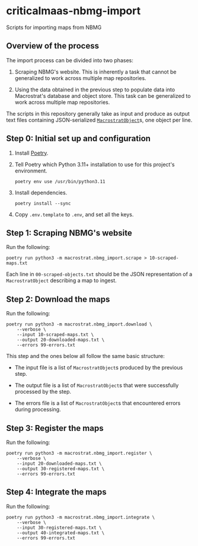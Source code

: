 # criticalmaas-nbmg-import

Scripts for importing maps from NBMG


## Overview of the process

The import process can be divided into two phases:

1. Scraping NBMG's website. This is inherently a task that cannot be
   generalized to work across multiple map repositories.

2. Using the data obtained in the previous step to populate data into
   Macrostrat's database and object store. This task can be generalized to
   work across multiple map repositories.

The scripts in this repository generally take as input and produce as output
text files containing JSON-serialized
[`MacrostratObject`](macrostrat/nbmg_import/types.py)s, one object per line.


## Step 0: Initial set up and configuration

1. Install [Poetry](https://python-poetry.org/).

2. Tell Poetry which Python 3.11+ installation to use for this project's environment.

       poetry env use /usr/bin/python3.11

3. Install dependencies.

       poetry install --sync

4. Copy `.env.template` to `.env`, and set all the keys.


## Step 1: Scraping NBMG's website

Run the following:

    poetry run python3 -m macrostrat.nbmg_import.scrape > 10-scraped-maps.txt

Each line in `00-scraped-objects.txt` should be the JSON representation of
a `MacrostratObject` describing a map to ingest.


## Step 2: Download the maps

Run the following:

    poetry run python3 -m macrostrat.nbmg_import.download \
        --verbose \
        --input 10-scraped-maps.txt \
        --output 20-downloaded-maps.txt \
        --errors 99-errors.txt

This step and the ones below all follow the same basic structure:

* The input file is a list of `MacrostratObject`s produced by the previous
  step.

* The output file is a list of `MacrostratObject`s that were successfully
  processed by the step.

* The errors file is a list of `MacrostratObject`s that encountered errors
  during processing.


## Step 3: Register the maps

Run the following:

    poetry run python3 -m macrostrat.nbmg_import.register \
        --verbose \
        --input 20-downloaded-maps.txt \
        --output 30-registered-maps.txt \
        --errors 99-errors.txt


## Step 4: Integrate the maps

Run the following:

    poetry run python3 -m macrostrat.nbmg_import.integrate \
        --verbose \
        --input 30-registered-maps.txt \
        --output 40-integrated-maps.txt \
        --errors 99-errors.txt
